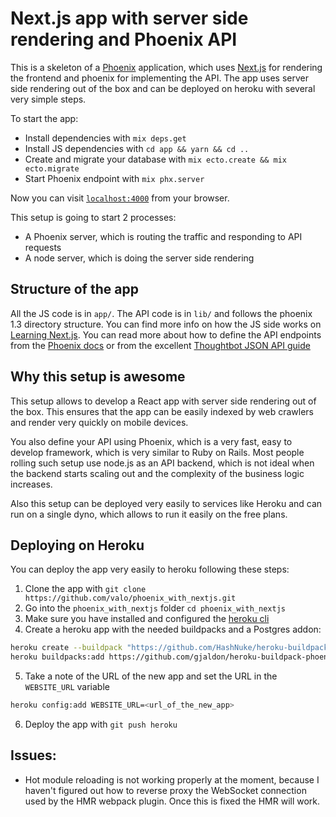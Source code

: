 # Next.js app with server side rendering and Phoenix API

This is a skeleton of a [Phoenix](http://phoenixframework.org) application, which uses
[Next.js](https://zeit.co/blog/next3) for rendering the frontend and phoenix for
implementing the API. The app uses server side rendering out of the box and can be
deployed on heroku with several very simple steps.

To start the app:

  * Install dependencies with `mix deps.get`
  * Install JS dependencies with `cd app && yarn && cd ..`
  * Create and migrate your database with `mix ecto.create && mix ecto.migrate`
  * Start Phoenix endpoint with `mix phx.server`

Now you can visit [`localhost:4000`](http://localhost:4000) from your browser.

This setup is going to start 2 processes:
  * A Phoenix server, which is routing the traffic and responding to API requests
  * A node server, which is doing the server side rendering

## Structure of the app

All the JS code is in `app/`. The API code is in `lib/` and follows the phoenix 1.3
directory structure. You can find more info on how the JS side works on [Learning Next.js](https://learnnextjs.com). You can read more about how to define the API
endpoints from the [Phoenix docs](https://hexdocs.pm/phoenix/overview.html) or from the excellent [Thoughtbot JSON API guide](https://robots.thoughtbot.com/building-a-phoenix-json-api)

## Why this setup is awesome

This setup allows to develop a React app with server side rendering out of the box.
This ensures that the app can be easily indexed by web crawlers and render very quickly
on mobile devices.

You also define your API using Phoenix, which is a very fast, easy to develop
framework, which is very similar to Ruby on Rails. Most people rolling such setup use node.js
as an API backend, which is not ideal when the backend starts scaling out and
the complexity of the business logic increases.

Also this setup can be deployed very easily to services like Heroku and can run on
a single dyno, which allows to run it easily on the free plans.

## Deploying on Heroku

You can deploy the app very easily to heroku following these steps:

1. Clone the app with `git clone https://github.com/valo/phoenix_with_nextjs.git`
2. Go into the `phoenix_with_nextjs` folder `cd phoenix_with_nextjs`
3. Make sure you have installed and configured the [heroku cli](https://devcenter.heroku.com/articles/heroku-cli)
4. Create a heroku app with the needed buildpacks and a Postgres addon:

```bash
heroku create --buildpack "https://github.com/HashNuke/heroku-buildpack-elixir.git" --addons heroku-postgresql
heroku buildpacks:add https://github.com/gjaldon/heroku-buildpack-phoenix-static.git
```
5. Take a note of the URL of the new app and set the URL in the `WEBSITE_URL` variable

```bash
heroku config:add WEBSITE_URL=<url_of_the_new_app>
```

6. Deploy the app with `git push heroku`

## Issues:

* Hot module reloading is not working properly at the moment, because I haven't figured out
how to reverse proxy the WebSocket connection used by the HMR webpack plugin. Once this is
fixed the HMR will work.
